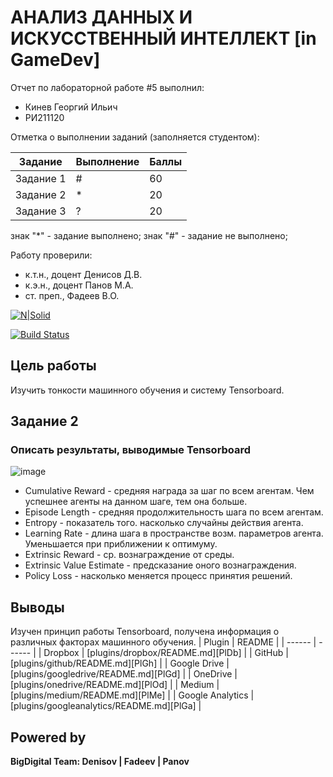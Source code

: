 # АНАЛИЗ ДАННЫХ И ИСКУССТВЕННЫЙ ИНТЕЛЛЕКТ [in GameDev]
Отчет по лабораторной работе #5 выполнил:
- Кинев Георгий Ильич
- РИ211120

Отметка о выполнении заданий (заполняется студентом):

| Задание | Выполнение | Баллы |
| ------ | ------ | ------ |
| Задание 1 | # | 60 |
| Задание 2 | * | 20 |
| Задание 3 | ? | 20 |

знак "*" - задание выполнено; знак "#" - задание не выполнено;

Работу проверили:
- к.т.н., доцент Денисов Д.В.
- к.э.н., доцент Панов М.А.
- ст. преп., Фадеев В.О.

[![N|Solid](https://cldup.com/dTxpPi9lDf.thumb.png)](https://nodesource.com/products/nsolid)

[![Build Status](https://travis-ci.org/joemccann/dillinger.svg?branch=master)](https://travis-ci.org/joemccann/dillinger)


## Цель работы
Изучить тонкости машинного обучения и систему Tensorboard.

## Задание 2
### Описать результаты, выводимые Tensorboard

![image](https://user-images.githubusercontent.com/114848093/208435545-64995e0e-4810-4190-8231-8cc27caba06d.png)

- Cumulative Reward - средняя награда за шаг по всем агентам. Чем успешнее агенты на данном шаге, тем она больше.
- Episode Length - средняя продолжительность шага по всем агентам.
- Entropy - показатель того. насколько случайны действия агента.
- Learning Rate - длина шага в пространстве возм. параметров агента. Уменьшается при приближении к оптимуму.
- Extrinsic Reward - ср. вознаграждение от среды.
- Extrinsic Value Estimate - предсказание оного вознаграждения.
- Policy Loss - насколько меняется процесс принятия решений.

## Выводы

Изучен принцип работы Tensorboard, получена информация о различных факторах машинного обучения.
| Plugin | README |
| ------ | ------ |
| Dropbox | [plugins/dropbox/README.md][PlDb] |
| GitHub | [plugins/github/README.md][PlGh] |
| Google Drive | [plugins/googledrive/README.md][PlGd] |
| OneDrive | [plugins/onedrive/README.md][PlOd] |
| Medium | [plugins/medium/README.md][PlMe] |
| Google Analytics | [plugins/googleanalytics/README.md][PlGa] |

## Powered by

**BigDigital Team: Denisov | Fadeev | Panov**
